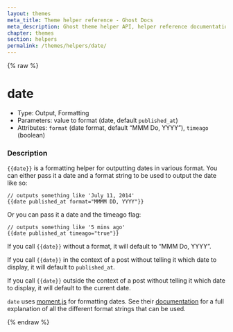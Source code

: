 ```yaml
---
layout: themes
meta_title: Theme helper reference - Ghost Docs
meta_description: Ghost theme helper API, helper reference documentation
chapter: themes
section: helpers
permalink: /themes/helpers/date/
---
```


{% raw %}

# date

 * Type: Output, Formatting
 * Parameters: value to format (date, default `published_at`)
 * Attributes: `format` (date format, default “MMM Do, YYYY”), `timeago` (boolean)

<!--
 * Origin: Ghost
 * Required: No
 * Context: All
 -->

### Description

`{{date}}` is a formatting helper for outputting dates in various format. You can either pass it a date and a format string to be used to output the date like so:

```
// outputs something like 'July 11, 2014'
{{date published_at format="MMMM DD, YYYY"}}
```

Or you can pass it a date and the timeago flag:

```
// outputs something like '5 mins ago'
{{date published_at timeago="true"}}
```

If you call `{{date}}` without a format, it will default to “MMM Do, YYYY”.

If you call `{{date}}` in the context of a post without telling it which date to display, it will default to `published_at`.

If you call `{{date}}` outside the context of a post without telling it which date to display, it will default to the current date.

`date` uses [moment.js](http://momentjs.com/) for formatting dates. See their [documentation](http://momentjs.com/docs/#/parsing/string-format/) for a full explanation of all the different format strings that can be used.

{% endraw %}